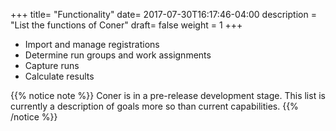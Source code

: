 +++
title= "Functionality"
date= 2017-07-30T16:17:46-04:00
description = "List the functions of Coner"
draft= false
weight = 1
+++

- Import and manage registrations
- Determine run groups and work assignments
- Capture runs
- Calculate results

{{% notice note %}}
Coner is in a pre-release development stage. This list is currently a description of goals more so than current capabilities.
{{% /notice %}}

